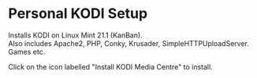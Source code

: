 # Personal KODI Setup
Installs KODI on Linux Mint 21.1 (KanBan).<br>Also includes Apache2, PHP, Conky, Krusader, SimpleHTTPUploadServer. Games etc.

Click on the icon labelled "Install KODI Media Centre" to install.
